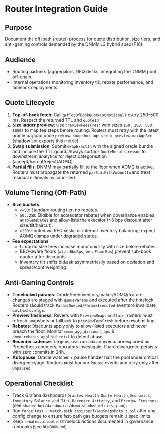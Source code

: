 # Router Integration Guide

## Purpose
Document the off-path (router) process for quote distribution, size tiers, and anti-gaming controls demanded by the DNMM L3 hybrid spec (F10).

## Audience
- Routing partners (aggregators, RFQ desks) integrating the DNMM pool off-chain.
- Internal operations monitoring inventory tilt, rebate performance, and timelock deployments.

## Quote Lifecycle
1. **Top-of-book fetch**: Call `getTopOfBookQuote(s0Notional)` every 250–500 ms. Respect the returned TTL and `quoteId`.
2. **Size ladder preview**: Use `previewFeesFresh` with sizes `[S0, 2S0, 5S0, 10S0]` to map fee steps before routing. Routers must retry with the latest oracle payload once `preview_snapshot_age_sec > preview.maxAgeSec` (shadow bot exports this metric).
3. **Swap submission**: Submit `swapExactIn` with the signed oracle bundle and include the TTL guard. Always surface `QuoteResult.reason` to downstream analytics for reject categorisation (accept/haircut/reject/AOMQ).
4. **Partial fills**: DNMM may partially fill to the floor when AOMQ is active. Routers must propagate the returned `partialFillAmountIn` and treat residual notionals as cancelled.

## Volume Tiering (Off-Path)
- **Size buckets**
  - `<=S0`: Standard routing tier, no rebates.
  - `S0..2S0`: Eligible for aggregator rebates when governance enables `enableRebates` and allow-lists the executor (≤3 bps discount after size/tilt/haircut).
  - `>2S0`: Routed via RFQ desks or internal inventory balancing; expect AOMQ clamps under degraded states.
- **Fee expectations**
  - Lin/quad size fees increase monotonically with size before rebates.
  - BBO-aware floors (`alphaBboBps`, `betaFloorBps`) prevent sub-book quotes after discounts.
  - Inventory tilt shifts bid/ask asymmetrically based on deviation and spread/conf weighting.

## Anti-Gaming Controls
- **Timelocked params**: Oracle/fee/inventory/maker/AOMQ/feature changes are staged with `queueParams` and executed after the timelock. Routers should track `ParamsQueued/ParamsExecuted` events to invalidate cached configs.
- **Preview freshness**: Reverts with `PreviewSnapshotStale`; routers must refresh snapshots or fallback to `previewFeesFresh` before resubmitting.
- **Rebates**: Discounts apply only to allow-listed executors and never breach the floor. Monitor `dnmm_agg_discount_bps` & `dnmm_rebates_applied_total` to detect abuse.
- **Recenter cadence**: `TargetBaseXstarUpdated` events are exported as Prometheus counters; operators investigate if hard divergence persists with zero commits in 24h.
- **Autopause**: Oracle watcher + pause handler halt the pool under critical divergence/age. Routers must honour `Paused` events and retry only after `Unpaused`.

## Operational Checklist
- Track Grafana dashboards `Oracles Health`, `Quote Health`, `Economics`, `Inventory Balance and Tilt`, `Recenter Activity`, and `Preview Freshness` (see `shadow-bot/dashboards/dnmm_shadow_metrics.json`).
- Run `forge test --match-path test/perf/GasSnapshots.t.sol` after any config change to ensure fast-path gas budgets remain ≤ spec limits.
- Keep `rebates.allowlist`/timelock actions documented in governance runbooks (see `RUNBOOK.md`).
